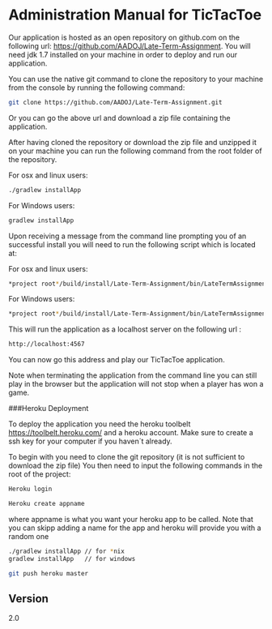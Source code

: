 Administration Manual for TicTacToe
=========
 
Our application is hosted as an open repository on github.com on the following url: https://github.com/AADOJ/Late-Term-Assignment. You will need jdk 1.7 installed on your machine in order to deploy and run our application.
  
You can use the native git command to clone the repository to your machine from the console by running the following command:
```sh
git clone https://github.com/AADOJ/Late-Term-Assignment.git
```
Or you can go the above url and download a zip file containing the application.
   
After having cloned the repository or download the zip file and unzipped it on your machine you can run the following command from the root folder of the repository.
    
For osx and linux users:
```sh
./gradlew installApp
```
For Windows users:
```sh
gradlew installApp
```

Upon receiving a message from the command line prompting you of an successful install you will need to run the following script which is located at:

For osx and linux users:
```sh
*project root*/build/install/Late-Term-Assignment/bin/LateTermAssignment
```
For Windows users:
```sh
*project root*/build/install/Late-Term-Assignment/bin/LateTermAssignment
```

This will run the application as a localhost server on the following url :
```sh
http://localhost:4567
```

You can now go this address and play our TicTacToe application.

Note when terminating the application from the command line you can still play in the browser but the application will not stop when a player has won a game.

###Heroku Deployment

To deploy the application you need the heroku toolbelt https://toolbelt.heroku.com/ and a heroku account. Make sure to create a ssh key for your computer if you haven´t already.

To begin with you need to clone the git repository (it is not sufficient to download the zip file)
You then need to input the following commands in the root of the project:
```sh
Heroku login
```
```sh
Heroku create appname
```
where appname is what you want your heroku app to be called. Note that you can skipp adding a name for the app and heroku will provide you with a random one

```sh
./gradlew installApp // for *nix
gradlew installApp   // for windows
```
```sh
git push heroku master
```

Version
----

2.0
